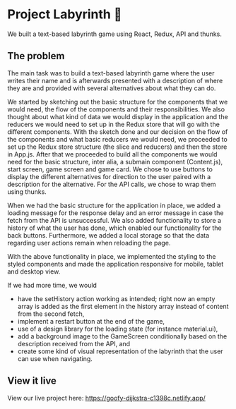 # Project Labyrinth 🗿

We built a text-based labyrinth game using React, Redux, API and thunks. 


## The problem

The main task was to build a text-based labyrinth game where the user writes their name and is afterwards presented with a description of where they are and provided with several alternatives about what they can do.

We started by sketching out the basic structure for the components that we would need, the flow of the components and their responsibilities. We also thought about what kind of data we would display in the application and the reducers we would need to set up in the Redux store that will go with the different components. With the sketch done and our decision on the flow of the components and what basic reducers we would need, we proceeded to set up the Redux store structure (the slice and reducers) and then the store in App.js. After that we proceeded to build all the components we would need for the basic structure, inter alia, a submain component (Content.js), start screen, game screen and game card. We chose to use buttons to display the different alternatives for direction to the user paired with a description for the alternative. For the API calls, we chose to wrap them using thunks. 

When we had the basic structure for the application in place, we added a loading message for the response delay and an error message in case the fetch from the API is unsuccessful. We also added functionality to store a history of what the user has done, which enabled our functionality for the back buttons. Furthermore, we added a local storage so that the data regarding user actions remain when reloading the page.

With the above functionality in place, we implemented the styling to the styled components and made the application responsive for mobile, tablet and desktop view.

If we had more time, we would
- have the setHistory action working as intended; right now an empty array is added as the first element in the history array instead of content from the second fetch,
- implement a restart button at the end of the game,
- use of a design library for the loading state (for instance material.ui),
- add a background image to the GameScreen conditionally based on the description received from the API, and
- create some kind of visual representation of the labyrinth that the user can use when navigating.


## View it live

View our live project here: https://goofy-dijkstra-c1398c.netlify.app/ 

